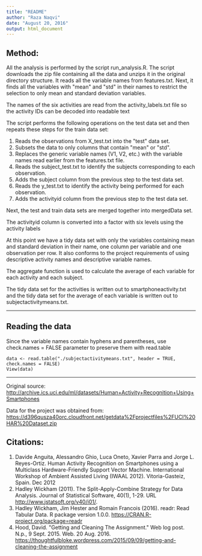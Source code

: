 ```yaml
---
title: "README"
author: "Raza Naqvi"
date: "August 20, 2016"
output: html_document
---
```


Method:
---

All the analysis is performed by the script run_analysis.R. The script downloads the zip file containing all the data and unzips it in the original directory structure. It reads all the variable names from features.txt. Next, it finds all the variables with "mean" and "std" in their names to restrict the selection to only mean and standard deviation variables.

The names of the six activities are read from the activity_labels.txt file so the activity IDs can be decoded into readable text

The script performs the following operations on the test data set and then repeats these steps for the train data set:

1. Reads the observations from X_test.txt into the "test" data set.
2. Subsets the data to only columns that contain "mean" or "std".
3. Replaces the generic variable names (V1, V2, etc.) with the variable names read earlier from the features.txt file.
4. Reads the subject_test.txt to identify the subjects corresponding to each observation.
5. Adds the subject column from the previous step to the test data set.
6. Reads the y_test.txt to identify the activity being performed for each observation.
7. Adds the activityid column from the previous step to the test data set.

Next, the test and train data sets are merged together into mergedData set.

The activityid column is converted into a factor with six levels using the activity labels

At this point we have a tidy data set with only the variables containing mean and standard deviation in their name, one column per variable and one observation per row. It also conforms to the project requirements of using descriptive activity names and descriptive variable names.

The aggregate function is used to calculate the average of each variable for each activity and each subject.

The tidy data set for the activities is written out to smartphoneactivity.txt and the tidy data set for the average of each variable is written out to subjectactivitymeans.txt.

---

Reading the data
---
Since the variable names contain hyphens and parentheses, use check.names = FALSE parameter to preserve them with read.table

```
data <- read.table("./subjectactivitymeans.txt", header = TRUE, check.names = FALSE)
View(data)
```

---

Original source:
http://archive.ics.uci.edu/ml/datasets/Human+Activity+Recognition+Using+Smartphones 

Data for the project was obtained from:
https://d396qusza40orc.cloudfront.net/getdata%2Fprojectfiles%2FUCI%20HAR%20Dataset.zip 

Citations:
---
1. Davide Anguita, Alessandro Ghio, Luca Oneto, Xavier Parra and Jorge L. Reyes-Ortiz. Human Activity Recognition on Smartphones using a Multiclass Hardware-Friendly Support Vector Machine. International Workshop of Ambient Assisted Living (IWAAL 2012). Vitoria-Gasteiz, Spain. Dec 2012
2. Hadley Wickham (2011). The Split-Apply-Combine Strategy for Data Analysis. Journal of Statistical Software, 40(1), 1-29.
  URL http://www.jstatsoft.org/v40/i01/.
3. Hadley Wickham, Jim Hester and Romain Francois (2016). readr: Read Tabular Data. R package version 1.0.0.
  https://CRAN.R-project.org/package=readr
4. Hood, David. "Getting and Cleaning The Assignment." Web log post. N.p., 9 Sept. 2015. Web. 20 Aug. 2016.      https://thoughtfulbloke.wordpress.com/2015/09/09/getting-and-cleaning-the-assignment
